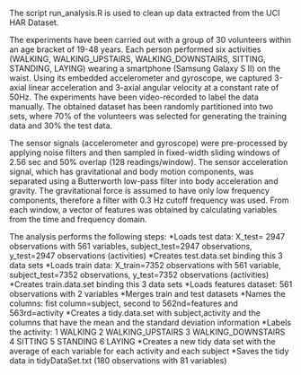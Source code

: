 The script run_analysis.R is used to clean up data extracted from the UCI HAR Dataset. 

The experiments have been carried out with a group of 30 volunteers within an age bracket of 19-48 years. Each person performed six activities (WALKING, WALKING_UPSTAIRS, WALKING_DOWNSTAIRS, SITTING, STANDING, LAYING) wearing a smartphone (Samsung Galaxy S II) on the waist. Using its embedded accelerometer and gyroscope, we captured 3-axial linear acceleration and 3-axial angular velocity at a constant rate of 50Hz. The experiments have been video-recorded to label the data manually. The obtained dataset has been randomly partitioned into two sets, where 70% of the volunteers was selected for generating the training data and 30% the test data.

The sensor signals (accelerometer and gyroscope) were pre-processed by applying noise filters and then sampled in fixed-width sliding windows of 2.56 sec and 50% overlap (128 readings/window). The sensor acceleration signal, which has gravitational and body motion components, was separated using a Butterworth low-pass filter into body acceleration and gravity. The gravitational force is assumed to have only low frequency components, therefore a filter with 0.3 Hz cutoff frequency was used. From each window, a vector of features was obtained by calculating variables from the time and frequency domain. 

The analysis performs the following steps:
*Loads test data: X_test= 2947 observations with 561 variables, subject_test=2947 observations, y_test=2947 observations (activities)
*Creates test.data.set binding this 3 data sets
*Loads train data: X_train=7352 observations with 561 variable, subject_test=7352 observations, y_test=7352 observations (activities)
*Creates train.data.set binding this 3 data sets
*Loads features dataset: 561 observations with 2 variables
*Merges train and test datasets
*Names the columns: fist column=subject, second to 562nd=features and 563rd=activity
*Creates a tidy.data.set with subject,activity and the columns that have the mean and the standard deviation information
*Labels the activity: 1 WALKING 2 WALKING_UPSTAIRS 3 WALKING_DOWNSTAIRS 4 SITTING 5 STANDING 6 LAYING
*Creates a new tidy data set with the average of each variable for each activity and each subject
*Saves the tidy data in tidyDataSet.txt (180 observations with 81 variables)